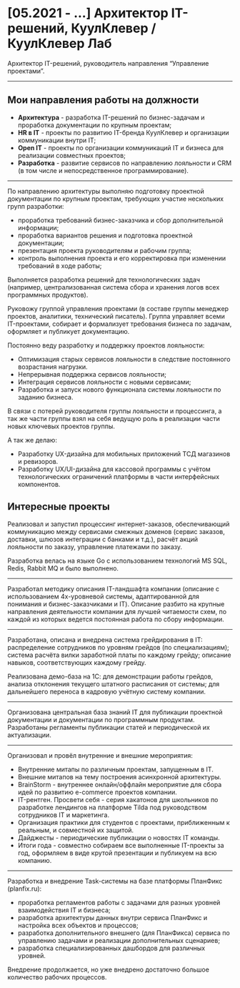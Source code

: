 # [05.2021 - ...] Архитектор IT-решений, КуулКлевер / КуулКлевер Лаб

Архитектор IT-решений, руководитель направления “Управление проектами”.

---

## Мои направления работы на должности
- **Архитектура** - разработка IT-решений по бизнес-задачам и проработка документации по крупным проектам;
- **HR в IT** - проекты по развитию IT-бренда КуулКлевер и организации коммуникации внутри IT;
- **Open IT** - проекты по организации коммуникаций IT и бизнеса для реализации совместных проектов;
- **Разработка** - развитие сервисов по направлению лояльности и CRM (в том числе и непосредственное программирование).

---

По направлению архитектуры выполняю подготовку проектной документации по крупным проектам, требующих участие нескольких групп разработки:
- проработка требований бизнес-заказчика и сбор дополнительной информации;
- проработка вариантов решения и подготовка проектной документации;
- презентация проекта руководителям и рабочим группа;
- контроль выполнения проекта и его корректировка при изменении требований в ходе работы;

Выполняется разработка решений для технологических задач (например, централизованная система сбора и хранения логов всех программных продуктов).

Руковожу группой управления проектами (в составе группы менеджер проектов, аналитики, технический писатель). Группа управляет всеми IT-проектами, собирает и формализует требования бизнеса по задачам, оформляет и публикует документацию.

Постоянно веду разработку и поддержку проектов лояльности:
- Оптимизация старых сервисов лояльности в следствие постоянного возрастания нагрузки.
- Непрерывная поддержка сервисов лояльности;
- Интеграция сервисов лояльности с новыми сервисами;
- Разработка и запуск нового функционала системы лояльности по заданию бизнеса.

В связи с потерей руководителя группы лояльности и процессинга, а так же части группы взял на себя ведущую роль в реализации части новых ключевых проектов группы.

А так же делаю:
- Разработку UX-дизайна для мобильных приложений ТСД магазинов и ревизоров.
- Разработку UX/UI-дизайна для кассовой программы с учётом технологических ограничений платформы в части интерфейсных компонентов.

## Интересные проекты

Реализовал и запустил процессинг интернет-заказов, обеспечивающий коммуникацию между сервисами смежных доменов (сервис заказов, доставки, шлюзов интеграции с банками и т.д.), расчёт акций лояльности по заказу, управление платежами по заказу.

Разработка велась на языке Go с использованием технологий MS SQL, Redis, Rabbit MQ и было выполнено.

---

Разработал методику описания IT-ландшафта компании (описание с использованием 4х-уровневой системы, адаптированной для понимания и бизнес-заказчиками и IT). Описание разбито на крупные направления деятельности компании для лучшей читаемости схем, по каждой из которых ведется постоянная работа по сбору информации.

---
Разработана, описана и внедрена система грейдирования в IT: распределение сотрудников по уровням грейдов (по специализациям); система расчёта вилки заработной платы по каждому грейду; описание навыков, соответствующих каждому грейду.

Реализована демо-база на 1С: для демонстрации работы грейдов, анализа отклонения текущего штатного расписания от системы; для дальнейшего переноса в кадровую учётную систему компании.

---
Организована центральная база знаний IT для публикации проектной документации и документации по программным продуктам. Разработаны регламенты публикации статей и периодической их актуализации.

---
Организовал и провёл внутренние и внешние мероприятия:

- Внутренние митапы по различным проектам, запущенным в IT.
- Внешние митапов на тему построения асинхронной архитектуры.
- BrainStorm - внутреннее онлайн/оффлайн мероприятие для сбора идей по развитию e-commerce проектов компании.
- IT-рентген. Просвети себя - серия хакатонов для школьников по разработке лендингов на платформе Tilda под руководством сотрудников IT и маркетинга.
- Организация практики для студентов с проектами, приближенным к реальным, и совместной их защитой.
- Дайджесты - периодические публикации о новостях IT команды.
- Итоги года - совместно собираем все выполненные IT-проекты за год, оформляем в виде крутой презентации и публикуем на всю компанию.

---
Разработка и внедрение Task-системы на базе платформы ПланФикс (planfix.ru):
- проработка регламентов работы с задачами для разных уровней взаимодействия IT и бизнеса;
- разработка архитектуры данных внутри сервиса ПланФикс и настройка всех объектов и процессов;
- разработка дополнительного внешнего (для ПланФикса) сервиса по управлению задачами и реализации дополнительных сценариев;
- разработка специализированных дашбордов для различных уровней.

Внедрение продолжается, но уже внедрено достаточно большое количество рабочих процессов.